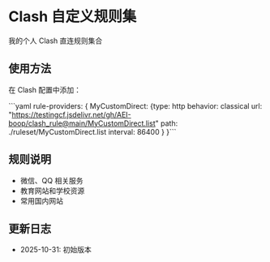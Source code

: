 # Clash 自定义规则集

我的个人 Clash 直连规则集合

## 使用方法

在 Clash 配置中添加：

\`\`\`yaml
rule-providers:
{
MyCustomDirect:
{type: http
behavior: classical
url: "https://testingcf.jsdelivr.net/gh/AEI-boop/clash_rule@main/MyCustomDirect.list"
path: ./ruleset/MyCustomDirect.list
interval: 86400
}
}\`\`\`

## 规则说明

- 微信、QQ 相关服务
- 教育网站和学校资源
- 常用国内网站

## 更新日志

- 2025-10-31: 初始版本
